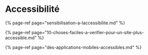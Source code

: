 # Accessibilité

{% page-ref page="sensibilisation-a-laccessibilite.md" %}

{% page-ref page="10-choses-faciles-a-verifier-pour-un-site-plus-accessible.md" %}

{% page-ref page="des-applications-mobiles-accessibles.md" %}



